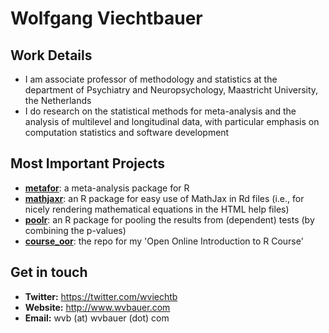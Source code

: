 # Wolfgang Viechtbauer

## Work Details

- I am associate professor of methodology and statistics at the department of Psychiatry and Neuropsychology, Maastricht University, the Netherlands
- I do research on the statistical methods for meta-analysis and the analysis of multilevel and longitudinal data, with particular emphasis on computation statistics and software development

## Most Important Projects

- [**metafor**](https://github.com/wviechtb/metafor): a meta-analysis package for R
- [**mathjaxr**](https://github.com/wviechtb/mathjaxr): an R package for easy use of MathJax in Rd files (i.e., for nicely rendering mathematical equations in the HTML help files)
- [**poolr**](https://github.com/ozancinar/poolr): an R package for pooling the results from (dependent) tests (by combining the p-values)
- [**course_oor**](https://github.com/wviechtb/course_oor): the repo for my 'Open Online Introduction to R Course'

## Get in touch

- **Twitter:** https://twitter.com/wviechtb
- **Website:** http://www.wvbauer.com
- **Email:** wvb (at) wvbauer (dot) com
